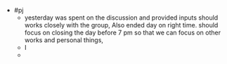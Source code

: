 - #pj
	- yesterday was  spent on the discussion and provided inputs should works closely with the group, Also ended day on right time. should focus on closing the day before 7 pm so that we can focus on other works and personal things,
	- I
	-